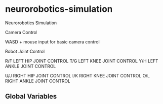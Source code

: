 # neurorobotics-simulation
Neurorobotics Simulation


Camera Control

WASD + mouse input for basic camera control


Robot Joint Control

R/F LEFT HIP JOINT CONTROL
T/G LEFT KNEE JOINT CONTROL
Y/H LEFT ANKLE JOINT CONTROL

U/J RIGHT HIP JOINT CONTROL
I/K RIGHT KNEE JOINT CONTROL
O/L RIGHT ANKLE JOINT CONTROL




## Global Variables
